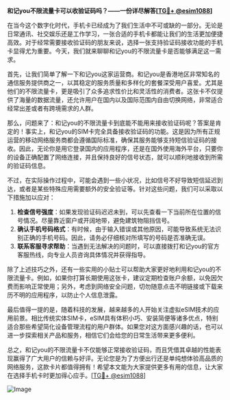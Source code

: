**和记you不限流量卡可以收验证码吗？——一份详尽解答[[TG💪+ @esim1088](https://t.me/s/esim1088)]**

在当今这个数字化时代，手机卡已经成为了我们生活中不可或缺的一部分。无论是日常通讯、社交娱乐还是工作学习，一张合适的手机卡都能让我们的生活更加便捷高效。对于经常需要接收验证码的朋友来说，选择一张支持验证码接收功能的手机卡显得尤为重要。今天，我们就来聊聊和记you的不限流量卡是否能够满足这一需求。

首先，让我们简单了解一下和记you这家运营商。和记you是香港地区非常知名的通信服务提供商之一，以其稳定的服务质量和多样化的套餐深受用户喜爱。尤其是他们的不限流量卡，更是吸引了众多追求性价比和灵活性的消费者。这张卡不仅提供了海量的数据流量，还允许用户在国内以及国际范围内自由切换网络，非常适合经常出差或者有跨境需求的人群。

那么，问题来了：和记you的不限流量卡到底能不能用来接收验证码呢？答案是肯定的！事实上，和记you的SIM卡完全具备接收验证码的功能。这是因为所有正规运营的移动网络服务商都会遵循国际标准，确保其服务能够支持短信验证码的接收。因此，无论你是用它登录国内的应用程序，还是在国外使用海外平台，只要你的设备正确配置了网络连接，并且保持良好的信号状态，就可以顺利地接收到所需的验证码信息。

不过，在实际操作过程中，可能会遇到一些小状况，比如信号不好导致短信延迟到达，或者是某些特殊应用需要额外的安全验证等。针对这些问题，我们可以采取以下措施加以应对：

1. **检查信号强度**：如果发现验证码迟迟未到，可以先查看一下当前所在位置的信号情况。尽量靠近窗户或开阔地带，避免建筑物阻挡信号。
2. **确认手机号码格式**：有时候，由于输入错误或其他原因，可能导致系统无法识别正确的手机号码。因此，请务必仔细核对所填写的号码是否准确无误。
3. **联系客服寻求帮助**：当遇到无法解决的问题时，可以直接拨打和记you的官方客服热线，向专业人员咨询具体情况并获得指导。

除了上述技巧之外，还有一些实用的小贴士可以帮助大家更好地利用和记you的不限流量卡。例如，如果你打算长期使用这张卡，建议定期检查账户余额，以免因欠费而影响正常使用；另外，考虑到网络安全问题，切勿随意点击不明链接或下载来历不明的应用程序，以防止个人信息泄露。

最后值得一提的是，随着科技的发展，越来越多的人开始关注虚拟eSIM技术的应用前景。相比传统实体SIM卡，eSIM具有体积小巧、安装简便等诸多优点，特别适合那些希望简化设备管理流程的用户群体。如果您对这方面感兴趣的话，也可以进一步探索相关产品和服务，相信它们会给您的日常生活带来更多便利。

总之，和记you的不限流量卡不仅能够正常接收验证码，而且凭借其卓越的性能表现赢得了广大用户的信赖与好评。无论您是为了方便出行还是单纯想体验高品质的网络服务，这款卡片都值得拥有！希望本文能为大家提供更多有用的信息，让大家在选择手机卡时更加得心应手。[[TG💪+ @esim1088](https://t.me/s/esim1088)]  

![Image](https://i.postimg.cc/4NQfJmqS/Snipaste-2025-05-13-00-14-12.png)